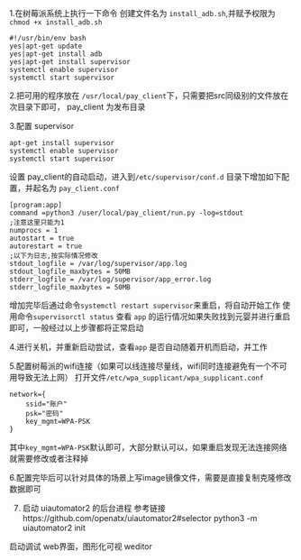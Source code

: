 1.在树莓派系统上执行一下命令
创建文件名为 ``install_adb.sh``,并赋予权限为 ``chmod +x install_adb.sh``
```
#!/usr/bin/env bash
yes|apt-get update
yes|apt-get install adb
yes|apt-get install supervisor
systemctl enable supervisor
systemctl start supervisor
```

2.把可用的程序放在 ``/usr/local/pay_client``下，只需要把src同级别的文件放在次目录下即可，
pay_client 为发布目录

3.配置 supervisor
```
apt-get install supervisor
systemctl enable supervisor
systemctl start supervisor
```

设置 pay_client的自动启动，进入到``/etc/supervisor/conf.d`` 目录下增加如下配置，并起名为
``pay_client.conf``

```
[program:app]
command =python3 /user/local/pay_client/run.py -log=stdout
;注意这里只能为1
numprocs = 1
autostart = true
autorestart = true
;以下为日志,按实际情况修改
stdout_logfile = /var/log/supervisor/app.log
stdout_logfile_maxbytes = 50MB
stderr_logfile = /var/log/supervisor/app_error.log
stderr_logfile_maxbytes = 50MB
```

增加完毕后通过命令``systemctl restart supervisor``来重启，将自动开始工作
使用命令``supervisorctl status`` 查看 ``app`` 的运行情况如果失败找到元婴并进行重启
即可，一般经过以上步骤都将正常启动

4.进行关机，并重新启动尝试，查看``app`` 是否自动随着开机而启动，并工作

5.配置树莓派的wifi连接（如果可以线连接尽量线，wifi同时连接避免有一个不可用导致无法上网）
打开文件``/etc/wpa_supplicant/wpa_supplicant.conf``

```
network={
	ssid="账户"
	psk="密码"
	key_mgmt=WPA-PSK
}
```

其中``key_mgmt=WPA-PSK``默认即可，大部分默认可以，如果重启发现无法连接网络就需要修改或者注释掉

6.配置完毕后可以针对具体的场景上写image镜像文件，需要是直接复制克隆修改数据即可


7. 启动 uiautomator2 的后台进程
参考链接https://github.com/openatx/uiautomator2#selector
python3 -m uiautomator2 init

启动调试 web界面，图形化可视
weditor